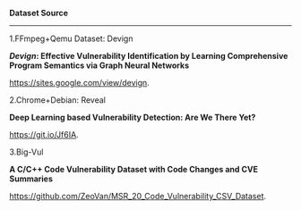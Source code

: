 **Dataset Source**

****

1.FFmpeg+Qemu Dataset: Devign

***Devign*: Effective Vulnerability Identification by Learning Comprehensive Program Semantics via Graph Neural Networks**

https://sites.google.com/view/devign.

2.Chrome+Debian: Reveal

**Deep Learning based Vulnerability Detection: Are We There Yet?**

https://git.io/Jf6IA.

3.Big-Vul

**A C/C++ Code Vulnerability Dataset with Code Changes and CVE Summaries**

 https://github.com/ZeoVan/MSR_20_Code_Vulnerability_CSV_Dataset.

